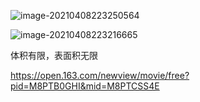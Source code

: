 ![image-20210408223250564](C:\Users\lalalala\mathProject\math\各种杂谈笔记\images\加百列角.jpg)



![image-20210408223216665](C:\Users\lalalala\mathProject\math\高等代数\images\无限和有限.png)

体积有限，表面积无限

https://open.163.com/newview/movie/free?pid=M8PTB0GHI&mid=M8PTCSS4E